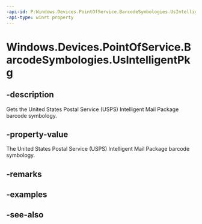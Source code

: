 ----api-id: P:Windows.Devices.PointOfService.BarcodeSymbologies.UsIntelligentPkg
-api-type: winrt property
---<!-- Property syntaxpublic uint UsIntelligentPkg { get; }--># Windows.Devices.PointOfService.BarcodeSymbologies.UsIntelligentPkg## -descriptionGets the United States Postal Service (USPS) Intelligent Mail Package barcode symbology.## -property-valueThe United States Postal Service (USPS) Intelligent Mail Package barcode symbology.## -remarks## -examples## -see-also